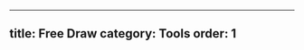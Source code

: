 
---
title: Free Draw
category: Tools
order: 1
---

 <canvas id="drawingCanvas" width="800" height="600"></canvas>
<script src="{{ site.baseurl }}/scripts/freeDraw.js">
